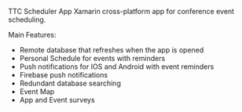 TTC Scheduler App
Xamarin cross-platform app for conference event scheduling.

Main Features:
- Remote database that refreshes when the app is opened
- Personal Schedule for events with reminders
- Push notifications for IOS and Android with event reminders
- Firebase push notifications
- Redundant database searching
- Event Map
- App and Event surveys
